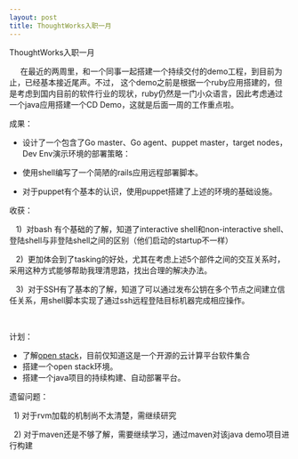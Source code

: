 ```yaml
---
layout: post
title: ThoughtWorks入职一月
---
```

ThoughtWorks入职一月

<p>
<p class="p1">&nbsp; &nbsp; &nbsp;在最近的两周里，和一个同事一起搭建一个持续交付的demo工程，到目前为止，已经基本接近尾声。不过，&nbsp;这个demo之前是根据一个ruby应用搭建的，但是考虑到国内目前的软件行业的现状，ruby仍然是一门小众语言，因此考虑通过一个java应用搭建一个CD Demo，这就是后面一周的工作重点啦。</p>
<p class="p2">成果：</p>
<ul class="ul1">
<li class="li1">设计了一个包含了Go master、Go agent、puppet master，target nodes， Dev Env演示环境的部署策略：</li>
</ul>
<ul class="ul1">
<li class="li1">使用shell编写了一个简陋的rails应用远程部署脚本。</li>
</ul>
<ul class="ul1">
<li class="li1">对于puppet有个基本的认识，使用puppet搭建了上述的环境的基础设施。</li>
</ul>
<p class="p1">收获：</p>
<p class="p1">&nbsp;&nbsp; 1) &nbsp;对bash 有个基础的了解，知道了interactive shell和non-interactive shell、登陆shell与非登陆shell之间的区别（他们启动的startup不一样）</p>
<p class="p1">&nbsp;&nbsp; 2) &nbsp;更加体会到了tasking的好处，尤其在考虑上述5个部件之间的交互关系时，采用这种方式能够帮助我理清思路，找出合理的解决办法。</p>
<p class="p1">&nbsp;&nbsp; 3) &nbsp;对于SSH有了基本的了解，知道了可以通过发布公钥在多个节点之间建立信任关系，用shell脚本实现了通过ssh远程登陆目标机器完成相应操作。</p>
<p class="p1">&nbsp;</p>
<p class="p1">计划：&nbsp;&nbsp;&nbsp;</p>
<ul class="ul1">
<li class="li1">了解<a href="http://www.openstack.org/" target="_blank">open stack</a>，目前仅知道这是一个开源的云计算平台软件集合</li>
<li class="li1">搭建一个open stack环境。</li>
<li class="li1">搭建一个java项目的持续构建、自动部署平台。</li>
</ul>
<p class="p1">遗留问题：</p>
<p class="p1">&nbsp;&nbsp;1) 对于rvm加载的机制尚不太清楚，需继续研究</p>
<p class="p1">&nbsp;&nbsp;2) 对于maven还是不够了解，需要继续学习，通过maven对该java demo项目进行构建</p>
</p>
